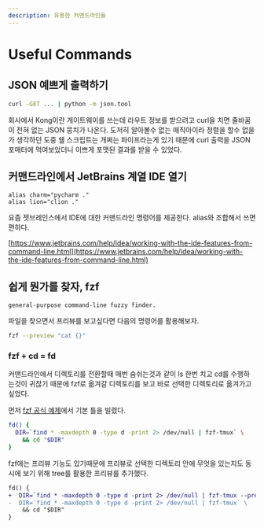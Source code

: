 ```yaml
---
description: 유용한 커맨드라인들
---
```


# Useful Commands

## JSON 예쁘게 출력하기

```bash
curl -GET ... | python -m json.tool
```

회사에서 Kong이란 게이트웨이를 쓰는데 라우트 정보를 받으려고 curl을 치면 줄바꿈이 전혀 없는 JSON 뭉치가 나온다. 도저히 알아볼수 없는 매직아이라 정렬을 할수 없을가 생각하던 도중 쉘 스크립트는 개쩌는 파이프라는게 있기 때문에 curl 출력을 JSON 포매터에 먹여보았더니 이쁘게 포맷된 결과를 받을 수 있었다.

## 커맨드라인에서 JetBrains 계열 IDE 열기

```text
alias charm="pycharm ."
alias lion="clion ."
```

요즘 젯브레인스에서 IDE에 대한 커맨드라인 명령어를 제공한다. alias와 조합해서 쓰면 편하다.

[https://www.jetbrains.com/help/idea/working-with-the-ide-features-from-command-line.html](https://www.jetbrains.com/help/idea/working-with-the-ide-features-from-command-line.html)

## 쉽게 뭔가를 찾자, fzf

`general-purpose command-line fuzzy finder.`

파일을 찾으면서 프리뷰를 보고싶다면 다음의 명령어를 활용해보자.

```bash
fzf --preview "cat {}"
```

### fzf + cd = fd
커맨드라인에서 디렉토리를 전환할때 매번 숨쉬는것과 같이 ls 한번 치고 cd를 수행하는것이 귀찮기 때문에 fzf로 옮겨갈 디렉토리를 보고 바로 선택한 디렉토리로 옮겨가고 싶었다.

먼저 [fzf 공식 예제](https://github.com/junegunn/fzf/wiki/examples#changing-directory)에서 기본 틀을 빌렸다.

```bash
fd() {
  DIR=`find * -maxdepth 0 -type d -print 2> /dev/null | fzf-tmux` \
    && cd "$DIR"
}
```
fzf에는 프리뷰 기능도 있기때문에 프리뷰로 선택한 디렉토리 안에 무엇을 있는지도 동시에 보기 위해 tree를 활용한 프리뷰를 추가했다.

```diff
fd() {
+  DIR=`find * -maxdepth 0 -type d -print 2> /dev/null | fzf-tmux --preview "tree {} -L 3"` \
-  DIR=`find * -maxdepth 0 -type d -print 2> /dev/null | fzf-tmux` \
    && cd "$DIR"
}
```
